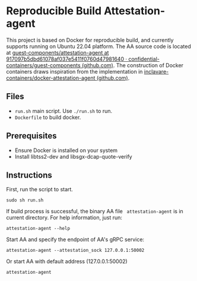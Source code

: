 # Reproducible Build Attestation-agent

This project is based on Docker for reproducible build, and currently supports running on Ubuntu 22.04 platform. The AA source code is located at [guest-components/attestation-agent at 917097b5dbd61078af037e5411f0760d47981640 · confidential-containers/guest-components (github.com)](https://github.com/confidential-containers/guest-components/tree/917097b5dbd61078af037e5411f0760d47981640/attestation-agent). The construction of Docker containers draws inspiration from the implementation in [inclavare-containers/docker-attestation-agent (github.com)](https://github.com/inclavare-containers/docker-attestation-agent).

## Files



- `run.sh` main script. Use `./run.sh` to run.
- `Dockerfile` to build docker.



## Prerequisites



- Ensure Docker is installed on your system
- Install libtss2-dev and libsgx-dcap-quote-verify



## Instructions

First, run the script to start.

```shell
sudo sh run.sh
```

If  build process is successful, the binary AA file ` attestation-agent` is in current directory. For help information, just run:

```shell
attestation-agent --help
```

Start AA and specify the endpoint of AA's gRPC service:

```shell
attestation-agent --attestation_sock 127.0.0.1:50002
```

Or start AA with default address (127.0.0.1:50002)

```shell
attestation-agent
```
